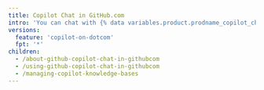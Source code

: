 ```yaml
---
title: Copilot Chat in GitHub.com
intro: 'You can chat with {% data variables.product.prodname_copilot_chat_dotcom_short %} to learn out about aspects of software development, or to understand or improve specific lines of code.'
versions:
  feature: 'copilot-on-dotcom'
  fpt: '*'
children:
  - /about-github-copilot-chat-in-githubcom
  - /using-github-copilot-chat-in-githubcom
  - /managing-copilot-knowledge-bases
---
```

